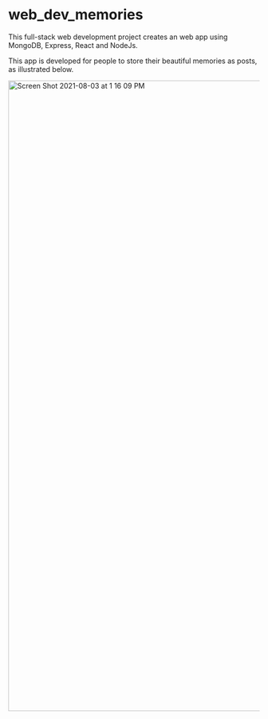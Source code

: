 # web_dev_memories

This full-stack web development project creates an web app using MongoDB, Express, React and NodeJs.

This app is developed for people to store their beautiful memories as posts, as illustrated below.

<img width="1263" alt="Screen Shot 2021-08-03 at 1 16 09 PM" src="https://user-images.githubusercontent.com/78326356/128080597-1a36eb4c-9b1e-4f72-86a8-787ff4b9f8ff.png">
